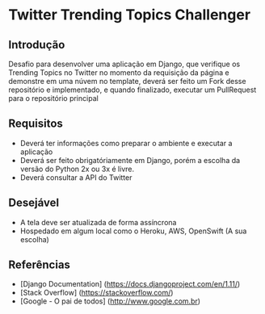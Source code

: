 # Twitter Trending Topics Challenger
## Introdução
Desafio para desenvolver uma aplicação em Django, que verifique os Trending Topics no Twitter no momento da requisição da página e demonstre em uma núvem no template, deverá ser feito um Fork desse repositório e implementado, e quando finalizado, executar um PullRequest para o repositório principal

## Requisitos
* Deverá ter informações como preparar o ambiente e executar a aplicação
* Deverá ser feito obrigatóriamente em Django, porém a escolha da versão do Python 2x ou 3x é livre.
* Deverá consultar a API do Twitter

## Desejável
* A tela deve ser atualizada de forma assíncrona
* Hospedado em algum local como o Heroku, AWS, OpenSwift (A sua escolha)

## Referências
* [Django Documentation]
(https://docs.djangoproject.com/en/1.11/)
* [Stack Overflow]
(https://stackoverflow.com/)
* [Google - O pai de todos]
(http://www.google.com.br)
